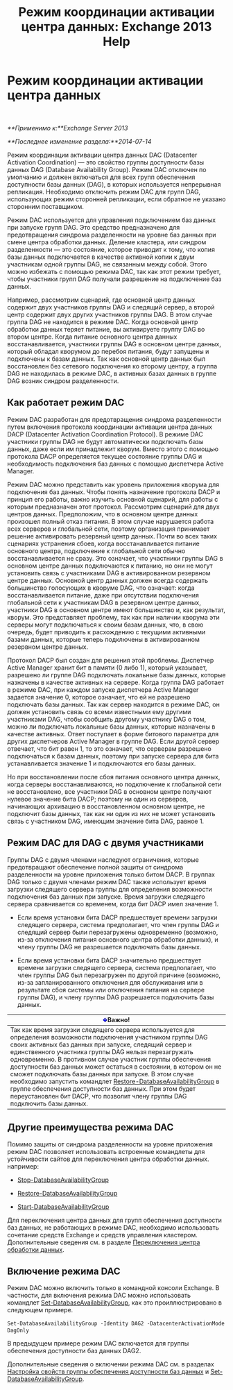 ﻿---
title: 'Режим координации активации центра данных: Exchange 2013 Help'
TOCTitle: Режим координации активации центра данных
ms:assetid: 57e4bf22-eeae-42a5-beb3-d68d06489592
ms:mtpsurl: https://technet.microsoft.com/ru-ru/library/Dd979790(v=EXCHG.150)
ms:contentKeyID: 50488270
ms.date: 05/22/2018
mtps_version: v=EXCHG.150
ms.translationtype: MT
---

# Режим координации активации центра данных

 

_**Применимо к:**Exchange Server 2013_

_**Последнее изменение раздела:**2014-07-14_

Режим координации активации центра данных DAC (Datacenter Activation Coordination) — это свойство группы доступности базы данных DAG (Database Availability Group). Режим DAC отключен по умолчанию и должен включаться для всех групп обеспечения доступности базы данных (DAG), в которых используется непрерывная репликация. Необходимо отключить режим DAC для групп DAG, использующих режим сторонней репликации, если обратное не указано сторонним поставщиком.

Режим DAC используется для управления подключением баз данных при запуске групп DAG. Это средство предназначено для предотвращения синдрома разделенности на уровне баз данных при смене центра обработки данных. Деление кластера, или синдром разделенности — это состояние, которое приводит к тому, что копия базы данных подключается в качестве активной копии к двум участникам одной группы DAG, не связанным между собой. Этого можно избежать с помощью режима DAC, так как этот режим требует, чтобы участники групп DAG получали разрешение на подключение баз данных.

Например, рассмотрим сценарий, где основной центр данных содержит двух участников группы DAG и следящий сервер, а второй центр содержит двух других участников группы DAG. В этом случае группа DAG не находится в режиме DAC. Когда основной центр обработки данных теряет питание, вы активируете группу DAG во втором центре. Когда питание основного центра данных восстанавливается, участники группы DAG в основном центре данных, который обладал кворумом до перебоя питания, будут запущены и подключены к базам данных. Так как основной центр данных был восстановлен без сетевого подключения ко второму центру, а группа DAG не находилась в режиме DAC, в активных базах данных в группе DAG возник синдром разделенности.

## Как работает режим DAC

Режим DAC разработан для предотвращения синдрома разделенности путем включения протокола координации активации центра данных DACP (Datacenter Activation Coordination Protocol). В режиме DAC участники группы DAG не будут автоматически подключать базы данных, даже если им принадлежит кворум. Вместо этого с помощью протокола DACP определяется текущее состояние группы DAG и необходимость подключения баз данных с помощью диспетчера Active Manager.

Режим DAC можно представить как уровень приложения кворума для подключения баз данных. Чтобы понять назначение протокола DACP и принцип его работы, важно изучить основной сценарий, для работы с которым предназначен этот протокол. Рассмотрим сценарий для двух центров данных. Предположим, что в основном центре данных произошел полный отказ питания. В этом случае нарушается работа всех серверов и глобальной сети, поэтому организация принимает решение активировать резервный центр данных. Почти во всех таких сценариях устранения сбоев, когда восстанавливается питание основного центра, подключение к глобальной сети обычно восстанавливается не сразу. Это означает, что участники группы DAG в основном центре данных подключаются к питанию, но они не могут установить связь с участниками DAG в активированном резервном центре данных. Основной центр данных должен всегда содержать большинство голосующих в кворуме DAG, что означает: когда восстанавливается питание, даже при отсутствии подключения глобальной сети к участникам DAG в резервном центре данных, участники DAG в основном центре имеют большинство и, как результат, кворум. Это представляет проблему, так как при наличии кворума эти серверы могут подключаться к своим базам данных, что, в свою очередь, будет приводить к расхождению с текущими активными базами данных, которые теперь подключены в активированном резервном центре данных.

Протокол DACP был создан для решения этой проблемы. Диспетчер Active Manager хранит бит в памяти (0 либо 1), который указывает, разрешено ли группе DAG подключать локальные базы данных, которые назначены в качестве активных на сервере. Когда группа DAG работает в режиме DAC, при каждом запуске диспетчера Active Manager задается значение 0, которое означает, что ей не разрешено подключать базы данных. Так как сервер находится в режиме DAC, он должен установить связь со всеми известными ему другими участниками DAG, чтобы сообщить другому участнику DAG о том, можно ли подключать локальные базы данных, которые назначены в качестве активных. Ответ поступает в форме битового параметра для других диспетчеров Active Manager в группе DAG. Если другой сервер отвечает, что бит равен 1, то это означает, что серверам разрешено подключаться к базам данных, поэтому при запуске сервера для бита устанавливается значение 1 и подключаются его базы данных.

Но при восстановлении после сбоя питания основного центра данных, когда серверы восстанавливаются, но подключение к глобальной сети не восстановлено, все участники DAG в основном центре получают нулевое значение бита DACP; поэтому ни один из серверов, начинающих архивацию в восстановленном основном центре, не подключит базы данных, так как ни один из них не может установить связь с участником DAG, имеющим значение бита DAG, равное 1.

## Режим DAC для DAG с двумя участниками

Группы DAG с двумя членами наследуют ограничения, которые предотвращают обеспечение полной защиты от синдрома разделенности на уровне приложения только битом DACP. В группах DAG только с двумя членами режим DAC также использует время загрузки следящего сервера группы для определения возможности подключения баз данных при запуске. Время загрузки следящего сервера сравнивается со временем, когда бит DACP имел значение 1.

  - Если время установки бита DACP предшествует времени загрузки следящего сервера, система предполагает, что член группы DAG и следящий сервер были перезагружены одновременно (возможно, из-за отключения питания основного центра обработки данных), и члену группы DAG не разрешается подключать базы данных.

  - Если время установки бита DACP значительно предшествует времени загрузки следящего сервера, система предполагает, что член группы DAG был перезагружен по другой причине (возможно, из-за запланированного отключения для обслуживания или в результате сбоя системы или отключения питания на сервере группы DAG), и члену группы DAG разрешается подключить базы данных.

<table>
<thead>
<tr class="header">
<th><img src="images/Dd876857.important(EXCHG.150).gif" title="Важно" alt="Важно" />Важно!</th>
</tr>
</thead>
<tbody>
<tr class="odd">
<td>Так как время загрузки следящего сервера используется для определения возможности подключения участником группы DAG своих активных баз данных при запуске, следящий сервер и единственного участника группы DAG нельзя перезагружать одновременно. В противном случае участник группы обеспечения доступности баз данных может остаться в состоянии, в котором он не сможет подключать базы данных при запуске. В этом случае необходимо запустить командлет <a href="https://technet.microsoft.com/ru-ru/library/dd351169(v=exchg.150)">Restore-DatabaseAvailabilityGroup</a> в группе обеспечения доступности баз данных. При этом будет переустановлен бит DACP, что позволит члену группы DAG подключить базы данных.</td>
</tr>
</tbody>
</table>


## Другие преимущества режима DAC

Помимо защиты от синдрома разделенности на уровне приложения режим DAC позволяет использовать встроенные командлеты для устойчивости сайтов для переключения центра обработки данных. например:

  - [Stop-DatabaseAvailabilityGroup](https://technet.microsoft.com/ru-ru/library/dd335133\(v=exchg.150\))

  - [Restore-DatabaseAvailabilityGroup](https://technet.microsoft.com/ru-ru/library/dd351169\(v=exchg.150\))

  - [Start-DatabaseAvailabilityGroup](https://technet.microsoft.com/ru-ru/library/dd335076\(v=exchg.150\))

Для переключения центра данных для групп обеспечения доступности баз данных, не работающих в режиме DAC, необходимо использовать сочетание средств Exchange и средств управления кластером. Дополнительные сведения см. в разделе [Переключения центра обработки данных](datacenter-switchovers-exchange-2013-help.md).

## Включение режима DAC

Режим DAC можно включить только в командной консоли Exchange. В частности, для включения режима DAC можно использовать командлет [Set-DatabaseAvailabilityGroup](https://technet.microsoft.com/ru-ru/library/dd297934\(v=exchg.150\)), как это проиллюстрировано в следующем примере.

    Set-DatabaseAvailabilityGroup -Identity DAG2 -DatacenterActivationMode DagOnly

В предыдущем примере режим DAC включается для группы обеспечения доступности баз данных DAG2.

Дополнительные сведения о включении режима DAC см. в разделах [Настройка свойств группы обеспечения доступности баз данных](configure-database-availability-group-properties-exchange-2013-help.md) и [Set-DatabaseAvailabilityGroup](https://technet.microsoft.com/ru-ru/library/dd297934\(v=exchg.150\)).

